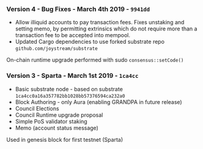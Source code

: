 ### Version 4 - Bug Fixes - March 4th 2019 - `9941dd`
 - Allow illiquid accounts to pay transaction fees. Fixes unstaking and setting memo, by permitting extrinsics which do not require more than a transaction fee to be accepted into mempool.
 - Updated Cargo dependencies to use forked substrate repo `github.com/joystream/substrate`


 On-chain runtime upgrade performed with sudo `consensus::setCode()`

### Version 3 - Sparta - March 1st 2019 - `1ca4cc`
  - Basic substrate node - based on substrate `1ca4cc0a16a357782bb1028bb57376594ca232a0`
  - Block Authoring - only Aura (enabling GRANDPA in future release)
  - Council Elections
  - Council Runtime upgrade proposal
  - Simple PoS validator staking
  - Memo (account status message)

Used in genesis block for first testnet (Sparta)
